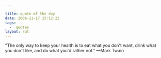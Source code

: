 ```yaml
---

title: quote of the day
date: 2006-11-17 15:12:22
tags:
  -  quotes
layout: rut
---
```


"The only way to keep your health is to eat what you don't want, drink what you don't like, and do what you'd rather not." &mdash;Mark Twain

